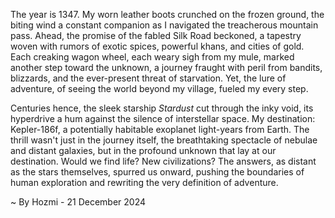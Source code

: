 
The year is 1347.  My worn leather boots crunched on the frozen ground, the biting wind a constant companion as I navigated the treacherous mountain pass.  Ahead, the promise of the fabled Silk Road beckoned, a tapestry woven with rumors of exotic spices, powerful khans, and cities of gold.  Each creaking wagon wheel, each weary sigh from my mule, marked another step toward the unknown, a journey fraught with peril from bandits, blizzards, and the ever-present threat of starvation.  Yet, the lure of adventure, of seeing the world beyond my village, fueled my every step.

Centuries hence, the sleek starship *Stardust* cut through the inky void, its hyperdrive a hum against the silence of interstellar space.  My destination: Kepler-186f, a potentially habitable exoplanet light-years from Earth.  The thrill wasn't just in the journey itself, the breathtaking spectacle of nebulae and distant galaxies, but in the profound unknown that lay at our destination.  Would we find life?  New civilizations?  The answers, as distant as the stars themselves, spurred us onward, pushing the boundaries of human exploration and rewriting the very definition of adventure.

~ By Hozmi - 21 December 2024
